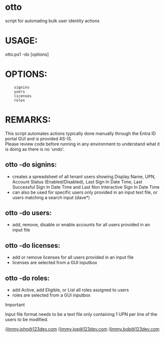 # otto
script for automating bulk user identity actions

# USAGE:
otto.ps1 -do [options]

# OPTIONS:
        signins
        users
        licenses
        roles

# REMARKS:

This script automates actions typically done manually through the Entra ID portal GUI and is provided AS-IS.  
Please review code before running in any environment to understand what it is doing as there is no 'undo'.

## otto -do signins:
- creates a spreadsheet of all tenant users showing Display Name, UPN, Account Status (Enabled/Disabled), Last Sign In Date Time, Last Successful Sign In Date Time and Last Non Interactive Sign In Date Time
- can also be used for specific users only provided in an input text file, or users matching a search input (dave*)

## otto -do users:
- add, remove, disable or enable accounts for all users provided in an input file

## otto -do licenses:
- add or remove licenses for all users provided in an input file
- licenses are selected from a GUI inputbox

## otto -do roles:
- add Active, add Eligible, or List all roles assigned to users
- roles are selected from a GUI inputbox

> [!IMPORTANT]
> Input file format needs to be a text file only containing 1 UPN per line of the users to be modified.

/jimmy.john@123dev.com
/jimmy.joe@123dev.com
/jimmy.bob@123dev.com

